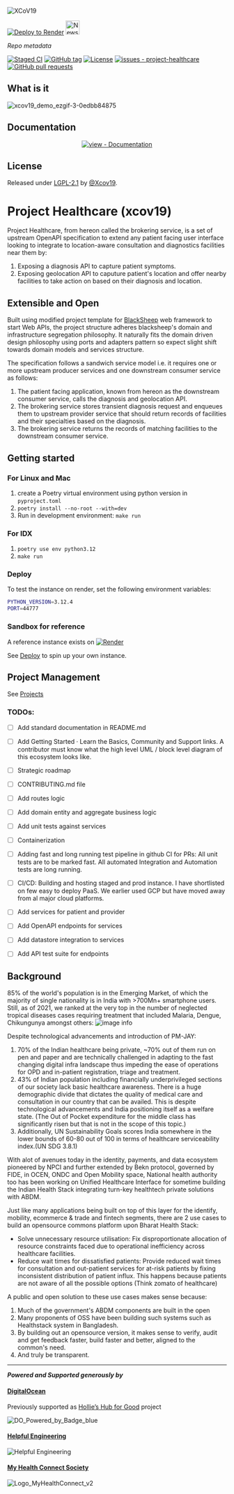 ![XCoV19](https://substackcdn.com/image/fetch/w_96,c_limit,f_auto,q_auto:good,fl_progressive:steep/https%3A%2F%2Fbucketeer-e05bbc84-baa3-437e-9518-adb32be77984.s3.amazonaws.com%2Fpublic%2Fimages%2Fb16a2fa6-d7dd-4fce-8c1d-2c3c0c63b8a6_435x435.png)

[![Deploy to Render](https://render.com/images/deploy-to-render-button.svg)](https://render.com/deploy?repo=https://github.com/Xcov19/project-healthcare)
[<img src="https://substackcdn.com/image/fetch/w_96,c_limit,f_auto,q_auto:good,fl_progressive:steep/https%3A%2F%2Fbucketeer-e05bbc84-baa3-437e-9518-adb32be77984.s3.amazonaws.com%2Fpublic%2Fimages%2Fb16a2fa6-d7dd-4fce-8c1d-2c3c0c63b8a6_435x435.png" alt="Newsletter" height="32" />](https://xcov19.dev)

_Repo metadata_

[![Staged CI](https://github.com/Xcov19/project-healthcare/workflows/Staged%20CI/badge.svg)](https://github.com/Xcov19/project-healthcare/actions?query=workflow:"Staged+CI")
[![GitHub tag](https://img.shields.io/github/tag/Xcov19/project-healthcare?include_prereleases=&sort=semver&color=blue)](https://github.com/Xcov19/project-healthcare/releases/)
[![License](https://img.shields.io/badge/License-LGPL--2.1-blue)](#license)
[![issues - project-healthcare](https://img.shields.io/github/issues/Xcov19/project-healthcare)](https://github.com/Xcov19/project-healthcare/issues)
[![GitHub pull requests](https://img.shields.io/github/issues-pr/Xcov19/project-healthcare)](https://github.com/Xcov19/project-healthcare/pulls)

## What is it
![xcov19_demo_ezgif-3-0edbb84875](https://github.com/user-attachments/assets/438e2e2c-a40f-49fc-84b0-20037acf22d6)


## Documentation

<div align="center">

[![view - Documentation](https://img.shields.io/badge/view-Documentation-blue?style=for-the-badge)](/docs/ "Go to project documentation")

</div>


## License

Released under [LGPL-2.1](/LICENSE) by [@Xcov19](https://github.com/Xcov19).

# Project Healthcare (xcov19)

Project Healthcare, from hereon called the brokering service, is a set of upstream OpenAPI specification to extend any patient facing user interface looking to integrate to location-aware consultation and diagnostics facilities near them by:
1. Exposing a diagnosis API to capture patient symptoms.
2. Exposing geolocation API to caputure patient's location and offer nearby facilities to take action on based on their diagnosis and location.

## Extensible and Open
Built using modified project template for [BlackSheep](https://github.com/Neoteroi/BlackSheep)
web framework to start Web APIs, the project structure adheres blacksheep's domain and infrastructure segregation philosophy. It naturally fits the 
domain driven design philosophy using ports and adapters pattern so expect slight shift towards domain models and services structure.

The specification follows a sandwich service model i.e. it requires one or more upstream producer services and one downstream consumer service as follows:
1. The patient facing application, known from hereon as the downstream consumer service, calls the diagnosis and geolocation API.
2. The brokering service stores transient diagnosis request and enqueues them to upstream provider service that should return records of facilities and their specialties based on the diagnosis.
3. The brokering service returns the records of matching facilities to the downstream consumer service.

## Getting started

### For Linux and Mac

1. create a Poetry virtual environment using python version in `pyproject.toml`
2. `poetry install --no-root --with=dev`
3. Run in development environment: `make run`

### For IDX

1. `poetry use env python3.12`
2. `make run`

### Deploy

To test the instance on render, set the following environment variables:

```bash
PYTHON_VERSION=3.12.4
PORT=44777
```

### Sandbox for reference
A reference instance exists on [![Render](https://gist.github.com/cxmeel/0dbc95191f239b631c3874f4ccf114e2/raw/SERVICE-animated.svg)](https://project-healthcare.onrender.com/docs)


See [Deploy](#deploy) to spin up your own instance.

## Project Management 

See [Projects](https://github.com/Xcov19/project-healthcare/projects?query=is%3Aopen)

### TODOs:

- [ ] Add standard documentation in README.md
- [ ] Add Getting Started · Learn the Basics,  Community and Support links. A contributor must know what the high level UML / block level diagram of this ecosystem looks like.
- [ ] Strategic roadmap
- [ ] CONTRIBUTING.md file
- [ ] Add routes logic
- [ ] Add domain entity and aggregate business logic
- [ ] Add unit tests against services
- [ ] Containerization 
- [ ] Adding fast and long running test pipeline in github CI for PRs: All unit tests are to be marked fast. All automated Integration and Automation tests are long running.
- [ ] CI/CD: Building and hosting staged and prod instance. I have shortlisted on few easy to deploy PaaS. We earlier used GCP but have moved away from al major cloud platforms.
- [ ] Add services for patient and provider
- [ ] Add OpenAPI endpoints for services
- [ ] Add datastore integration to services
- [ ] Add API test suite for endpoints


## Background

85% of the world's population is in the Emerging Market, of which the majority of single nationality is in India with >700Mn+ smartphone users. Still, as of 2021, we ranked at the very top in the number of neglected tropical diseases cases requiring treatment that included Malaria, Dengue, Chikungunya amongst others:
![image info](https://substackcdn.com/image/fetch/f_auto,q_auto:good,fl_progressive:steep/https%3A%2F%2Fsubstack-post-media.s3.amazonaws.com%2Fpublic%2Fimages%2F8b5d3239-953e-48cd-9ba7-ba99d13b5d4f_3400x2943.png)


Despite technological advancements and introduction of PM-JAY:

1. 70% of the Indian healthcare being private, ~70% out of them run on pen and paper and are technically challenged in adapting to the fast changing digital infra landscape thus impeding the ease of operations for OPD and in-patient registration, triage and treatment.
2. 43% of Indian population including financially underprivileged sections of our society lack basic healthcare awareness. There is a huge demographic divide that dictates the quality of medical care and consultation in our country that can be availed. This is despite technological advancements and India positioning itself as a welfare state. (The Out of Pocket expenditure for the middle class has significantly risen but that is not in the scope of this topic.)
3. Additionally, UN Sustainability Goals scores India somewhere in the lower bounds of 60-80 out of 100 in terms of healthcare serviceability index.(UN SDG 3.8.1)

With alot of avenues today in the identity, payments, and data ecosystem pioneered by NPCI and further extended by Bekn protocol, governed by FIDE, in OCEN, ONDC and Open Mobility space, National health authority too has been working on Unified Healthcare Interface for sometime building the Indian Health Stack integrating turn-key healthtech private solutions with ABDM.

Just like many applications being built on top of this layer for the identify, mobility, ecommerce & trade and fintech segments, there are 2 use cases to build an opensource commons platform upon Bharat Health Stack:

- Solve unnecessary resource utilisation: Fix disproportionate allocation of resource constraints faced due to operational inefficiency across healthcare facilities.
- Reduce wait times for dissatisfied patients: Provide reduced wait times for consultation and out-patient services for at-risk patients by fixing inconsistent distribution of patient influx. This happens because patients are not aware of all the possible options (Think zomato of healthcare)

A public and open solution to these use cases makes sense because:

1. Much of the government's ABDM components are built in the open
2. Many proponents of OSS have been building such systems such as Healthstack system in Bangladesh.
3. By building out an opensource version, it makes sense to verify, audit and get feedback faster, build faster and better, aligned to the common's need.
4. And truly be transparent.

<hr />

_**Powered and Supported generously by**_

#### [DigitalOcean](https://www.digitalocean.com/)
Previously supported as [Hollie’s Hub for Good](https://www.digitalocean.com/community/pages/hollies-hub-for-good) project

![DO_Powered_by_Badge_blue](https://github.com/user-attachments/assets/cf5115cd-b38e-4c74-a9f3-cb4a0edf95f0)

#### [Helpful Engineering](https://helpfulengineering.org/)
![Helpful Engineering](https://helpfulengineering.org/wp-content/uploads/2021/08/HelpfulEngineering_textmark.svg)

#### [My Health Connect Society](https://www.myhealthconnect.in)
![Logo_MyHealthConnect_v2](https://github.com/user-attachments/assets/6fc6df71-682c-4efe-b1b1-cc21811ec250)

